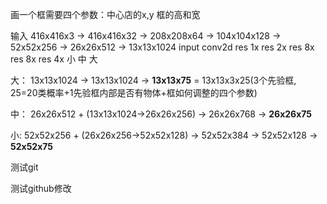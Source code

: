 画一个框需要四个参数：中心店的x,y 框的高和宽

输入 416x416x3 -> 416x416x32 -> 208x208x64 -> 104x104x128 -> 52x52x256 -> 26x26x512 -> 13x13x1024
    input        conv2d        res 1x         res 2x         res 8x        res 8x       res 4x
                                                              小             中          大


大： 13x13x1024 -> 13x13x1024 -> **13x13x75** = 13x13x3x25(3个先验框, 25=20类概率+1先验框内部是否有物体+框如何调整的四个参数)

中： 26x26x512 +  (13x13x1024->26x26x256) -> 26x26x768 -> **26x26x75**

小:  52x52x256       +        (26x26x256->52x52x128) -> 52x52x384 -> 52x52x128 -> **52x52x75** 

测试git

测试github修改
